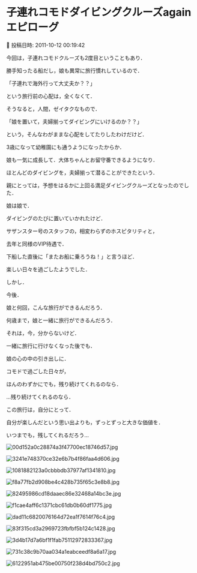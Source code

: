 # 子連れコモドダイビングクルーズagain　エピローグ

📅 投稿日時: 2011-10-12 00:19:42

今回は，子連れコモドクルーズも2度目ということもあり．


勝手知ったる船だし，娘も異常に旅行慣れしているので．


「子連れで海外行って大丈夫か？？」


という旅行前の心配は，全くなくて．





そうなると，人間，ゼイタクなもので．


「娘を置いて，夫婦揃ってダイビングにいけるのか？？」


という，そんなわがままな心配をしてたりしたわけだけど．





3歳になって幼稚園にも通うようになったからか．


娘も一気に成長して．大体ちゃんとお留守番できるようになり．


ほとんどのダイビングを，夫婦揃って潜ることができたという．


親にとっては，予想をはるかに上回る満足ダイビングクルーズとなったのでした．





娘は娘で．


ダイビングのたびに置いていかれたけど．


サザンスター号のスタッフの，相変わらずのホスピタリティと，


去年と同様のVIP待遇で．


下船した直後に「またお船に乗ろうね！」と言うほど．


楽しい日々を過ごしたようでした．





しかし．


今後．


娘と何回，こんな旅行ができるんだろう．


何歳まで，娘と一緒に旅行ができるんだろう．





それは，今，分からないけど．


一緒に旅行に行けなくなった後でも．


娘の心の中の引き出しに．


コモドで過ごした日々が，


ほんのわずかにでも，残り続けてくれるのなら．





…残り続けてくれるのなら．


この旅行は，自分にとって．


自分が楽しんだという思い出よりも，ずっとずっと大きな価値を．


いつまでも，残してくれるだろう…







![00d152a0c28874a3f47700ec18746d57.jpg](images/00d152a0c28874a3f47700ec18746d57.jpg)



![3241e748370ce32e6b7b4f86faa4d606.jpg](images/3241e748370ce32e6b7b4f86faa4d606.jpg)






![1081882123a0cbbbdb37977af1341810.jpg](images/1081882123a0cbbbdb37977af1341810.jpg)



![f8a77fb2d908be4c428b735f65c3e8b8.jpg](images/f8a77fb2d908be4c428b735f65c3e8b8.jpg)






![82495986cd18daaec86e32468a14bc3e.jpg](images/82495986cd18daaec86e32468a14bc3e.jpg)



![f1cae4aff6c1371cbc61db0b60df1775.jpg](images/f1cae4aff6c1371cbc61db0b60df1775.jpg)






![dad11c6820076164d72ea1f7614f76c4.jpg](images/dad11c6820076164d72ea1f7614f76c4.jpg)



![83f315cd3a2969723fbfbf5b124c1428.jpg](images/83f315cd3a2969723fbfbf5b124c1428.jpg)






![3d4b17d7a6bf1f1fab75112972833367.jpg](images/3d4b17d7a6bf1f1fab75112972833367.jpg)



![731c38c9b70aa034a1eabceedf8a6a17.jpg](images/731c38c9b70aa034a1eabceedf8a6a17.jpg)






![6122951ab475be00750f238d4bd750c2.jpg](images/6122951ab475be00750f238d4bd750c2.jpg)
